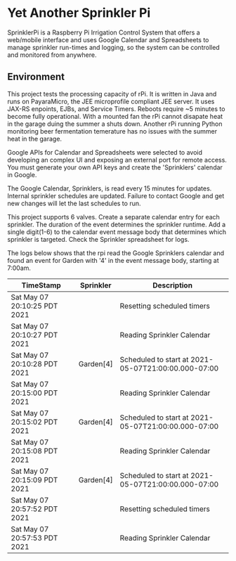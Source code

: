# Yet Another Sprinkler Pi

SprinklerPi is a Raspberry Pi Irrigation Control System that offers a web/mobile interface and uses Google Calendar and Spreadsheets to manage sprinkler run-times and logging, so the system can be controlled and monitored from anywhere.

## Environment

This project tests the processing capacity of rPi. It is written in Java and runs on PayaraMicro, the JEE microprofile compliant JEE server. It uses JAX-RS enpoints, EJBs, and Service Timers. Reboots require ~5 minutes to become fully operational. With a mounted fan the rPi cannot disapate heat in the garage duing the summer a shuts down. Another rPi running Python monitoring beer fermentation temerature has no issues with the summer heat in the garage.

Google APIs for Calendar and Spreadsheets were selected to avoid developing an complex UI and exposing an external port for remote access. You must generate your own API keys and create the 'Sprinklers' calendar in Google.

The Google Calendar, Sprinklers, is read every 15 minutes for updates. Internal sprinkler schedules are updated. Failure to contact Google and get new changes will let the last schedules to run.

This project supports 6 valves. Create a separate calendar entry for each sprinkler. The duration of the event determines the sprinkler runtime. Add a single digit(1-6) to the calendar event message body that determines which sprinkler is targeted. Check the Sprinkler spreadsheet for logs.

The logs below shows that the rpi read the Google Sprinklers calendar and found an event for Garden with '4' in the event message body, starting at 7:00am.

|TimeStamp | Sprinkler |Description|
|----------|-----------|-----------|
|Sat May 07 20:10:25 PDT 2021| |Resetting scheduled timers|
|Sat May 07 20:10:27 PDT 2021||Reading Sprinkler Calendar|
|Sat May 07 20:10:28 PDT 2021|Garden[4]|Scheduled to start at 2021-05-07T21:00:00.000-07:00|
|Sat May 07 20:15:00 PDT 2021| |Reading Sprinkler Calendar|
|Sat May 07 20:15:02 PDT 2021|Garden[4]|Scheduled to start at 2021-05-07T21:00:00.000-07:00|
|Sat May 07 20:15:08 PDT 2021| |Reading Sprinkler Calendar|
|Sat May 07 20:15:09 PDT 2021|Garden[4]|Scheduled to start at 2021-05-07T21:00:00.000-07:00|
|Sat May 07 20:57:52 PDT 2021| |Resetting scheduled timers|
|Sat May 07 20:57:53 PDT 2021| |Reading Sprinkler Calendar|
